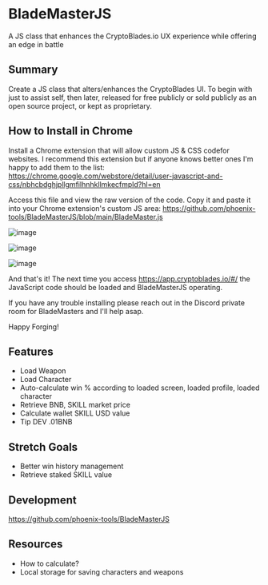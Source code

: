 # BladeMasterJS
A JS class that enhances the CryptoBlades.io UX experience while offering an edge in battle


## Summary

Create a JS class that alters/enhances the CryptoBlades UI. 
To begin with just to assist self, then later, released for free publicly or sold publicly as an open source project, or kept as proprietary.


## How to Install in Chrome

Install a Chrome extension that will allow custom JS & CSS codefor websites. I recommend this extension but if anyone knows better ones I'm happy to add them to the list:
https://chrome.google.com/webstore/detail/user-javascript-and-css/nbhcbdghjpllgmfilhnhkllmkecfmpld?hl=en

Access this file and view the raw version of the code. Copy it and paste it into your Chrome extension's custom JS area:
https://github.com/phoenix-tools/BladeMasterJS/blob/main/BladeMaster.js

![image](https://user-images.githubusercontent.com/2002207/127751640-db633258-a0f3-4c78-82d5-8c479f67ded1.png)

![image](https://user-images.githubusercontent.com/2002207/127751659-cd4857c3-1cb8-4648-872b-f838b1aab974.png)

![image](https://user-images.githubusercontent.com/2002207/127751690-ab1a8907-428f-47e5-af48-03c2ba43f6a8.png)

And that's it! The next time you access https://app.cryptoblades.io/#/ the JavaScript code should be loaded and BladeMasterJS operating. 

If you have any trouble installing please reach out in the Discord private room for BladeMasters and I'll help asap.

Happy Forging! 


## Features

* Load Weapon
* Load Character
* Auto-calculate win % according to loaded screen, loaded profile, loaded character
* Retrieve BNB, SKILL market price
* Calculate wallet SKILL USD value
* Tip DEV .01BNB

## Stretch Goals

* Better win history management
* Retrieve staked SKILL value

## Development

https://github.com/phoenix-tools/BladeMasterJS

## Resources

* How to calculate?
* Local storage for saving characters and weapons

